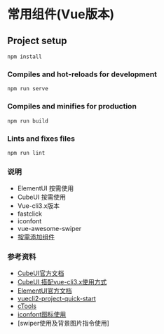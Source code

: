 # 常用组件(Vue版本)

## Project setup
```
npm install
```

### Compiles and hot-reloads for development
```
npm run serve
```

### Compiles and minifies for production
```
npm run build
```

### Lints and fixes files
```
npm run lint
```

### 说明
+ ElementUI 按需使用
+ CubeUI 按需使用
+ Vue-cli3.x版本
+ fastclick
+ iconfont
+ vue-awesome-swiper
+ [按需添加组件](./docs/list.md)


### 参考资料
+ [CubeUI官方文档](https://didi.github.io/cube-ui/#/zh-CN/docs/quick-start)
+ [CubeUI 搭配vue-cli3.x使用方式](https://github.com/cube-ui/question-answer/issues/14)
+ [ElementUI官方文档](http://element-cn.eleme.io/#/zh-CN/component/quickstart)
+ [vuecli2-project-quick-start](https://github.com/Jesonhu/vuecli2-project-quick-start)
+ [cTools](https://github.com/Jesonhu/js-common-tools)
+ [iconfont图标使用](http://www.iconfont.cn/help/detail?spm=a313x.7781069.1998910419.d8cf4382a&helptype=code)
+ [swiper使用及背景图片指令使用]
